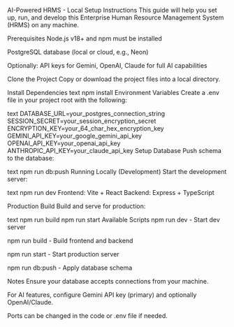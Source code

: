 AI-Powered HRMS - Local Setup Instructions
This guide will help you set up, run, and develop this Enterprise Human Resource Management System (HRMS) on any machine.

Prerequisites
Node.js v18+ and npm must be installed

PostgreSQL database (local or cloud, e.g., Neon)

Optionally: API keys for Gemini, OpenAI, Claude for full AI capabilities

Clone the Project
Copy or download the project files into a local directory.

Install Dependencies
text
npm install
Environment Variables
Create a .env file in your project root with the following:

text
DATABASE_URL=your_postgres_connection_string
SESSION_SECRET=your_session_encryption_secret
ENCRYPTION_KEY=your_64_char_hex_encryption_key
GEMINI_API_KEY=your_google_gemini_api_key
OPENAI_API_KEY=your_openai_api_key
ANTHROPIC_API_KEY=your_claude_api_key
Setup Database
Push schema to the database:

text
npm run db:push
Running Locally (Development)
Start the development server:

text
npm run dev
Frontend: Vite + React
Backend: Express + TypeScript

Production Build
Build and serve for production:

text
npm run build
npm run start
Available Scripts
npm run dev - Start dev server

npm run build - Build frontend and backend

npm run start - Start production server

npm run db:push - Apply database schema

Notes
Ensure your database accepts connections from your machine.

For AI features, configure Gemini API key (primary) and optionally OpenAI/Claude.

Ports can be changed in the code or .env file if needed.
